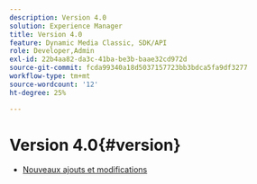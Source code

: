 ```yaml
---
description: Version 4.0
solution: Experience Manager
title: Version 4.0
feature: Dynamic Media Classic, SDK/API
role: Developer,Admin
exl-id: 22b4aa82-da3c-41ba-be3b-baae32cd972d
source-git-commit: fcda99340a18d5037157723bb3bdca5fa9df3277
workflow-type: tm+mt
source-wordcount: '12'
ht-degree: 25%

---
```


# Version 4.0{#version}

* [Nouveaux ajouts et modifications](r-4-0-new.md)
